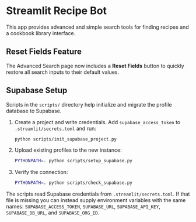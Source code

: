 # Streamlit Recipe Bot

This app provides advanced and simple search tools for finding recipes and a cookbook library interface.

## Reset Fields Feature

The Advanced Search page now includes a **Reset Fields** button to quickly restore all search inputs to their default values.

## Supabase Setup

Scripts in the `scripts/` directory help initialize and migrate the profile database to Supabase.

1. Create a project and write credentials. Add `supabase_access_token` to
   `.streamlit/secrets.toml` and run:

   ```bash
   python scripts/init_supabase_project.py
   ```

2. Upload existing profiles to the new instance:

   ```bash
   PYTHONPATH=. python scripts/setup_supabase.py
   ```

3. Verify the connection:

   ```bash
   PYTHONPATH=. python scripts/check_supabase.py
   ```

The scripts read Supabase credentials from `.streamlit/secrets.toml`. If that
file is missing you can instead supply environment variables with the same
names: `SUPABASE_ACCESS_TOKEN`, `SUPABASE_URL`, `SUPABASE_API_KEY`,
`SUPABASE_DB_URL`, and `SUPABASE_ORG_ID`.
